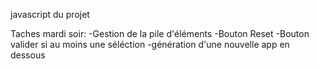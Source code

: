 javascript du projet


Taches mardi soir:
-Gestion de la pile d'éléments
-Bouton Reset
-Bouton valider si au moins une séléction
    -génération d'une nouvelle app en dessous
    